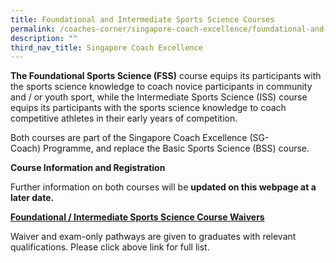 ```yaml
---
title: Foundational and Intermediate Sports Science Courses
permalink: /coaches-corner/singapore-coach-excellence/foundational-and-intermediate-sports-science-courses/
description: ""
third_nav_title: Singapore Coach Excellence
---
```

**The Foundational Sports Science (FSS)** course equips its participants with the sports science knowledge to coach novice participants in community and / or youth sport, while the Intermediate Sports Science (ISS) course equips its participants with the sports science knowledge to coach competitive athletes in their early years of competition.

Both courses are part of the Singapore Coach Excellence (SG-Coach) Programme, and replace the Basic Sports Science (BSS) course.

**Course Information and Registration**

Further information on both courses will be **updated on this webpage at a later date.**

**[Foundational / Intermediate Sports Science Course Waivers](/coaches-corner/singapore-coach-excellence/foundational-intermediate-sports-science-course-waivers/)**

Waiver and exam-only pathways are given to graduates with relevant qualifications. Please click above link for full list.